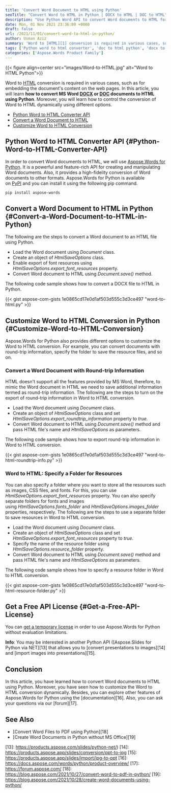 ```yaml
---
title: 'Convert Word Document to HTML using Python'
seoTitle: "Convert Word to HTML in Python | DOCX to HTML | DOC to HTML"
description: "Use Python Word API to convert Word documents to HTML format in Python. Convert DOCX or DOC to HTML using additional options dynamically."
date: Mon, 01 Nov 2021 23:36:00 +0000
draft: false
url: /2021/11/01/convert-word-to-html-in-python/
author: Usman Aziz
summary: 'Word to [HTML][1] conversion is required in various cases, such as for embedding the content on the web pages. In this article, you will learn **how to convert MS Word [DOCX][2] or [DOC][3] documents to HTML using Python**. Moreover, you will learn how to control the conversion of Word to HTML dynamically using different options.'
tags: ['Python word to html converter', 'doc to html python', 'docx to html python', 'word to html python']
categories: ['Aspose.Words Product Family']
---
```




{{< figure align=center src="images/Word-to-HTML.jpg" alt="Word to HTML Python">}}


Word to [HTML][4] conversion is required in various cases, such as for embedding the document's content on the web pages. In this article, you will learn **how to convert MS Word [DOCX][5] or [DOC][6] documents to HTML using Python**. Moreover, you will learn how to control the conversion of Word to HTML dynamically using different options.

*   [Python Word to HTML Converter API][7]
*   [Convert a Word Document to HTML][8]
*   [Customize Word to HTML Conversion][9]

## Python Word to HTML Converter API {#Python-Word-to-HTML-Converter-API}

In order to convert Word documents to HTML, we will use [Aspose.Words for Python][10]. It is a powerful and feature-rich API for creating and manipulating Word documents. Also, it provides a high-fidelity conversion of Word documents to other formats. Aspose.Words for Python is available on [PyPI][11] and you can install it using the following pip command.

```
pip install aspose-words 
```

## Convert a Word Document to HTML in Python {#Convert-a-Word-Document-to-HTML-in-Python}

The following are the steps to convert a Word document to an HTML file using Python.

*   Load the Word document using _Document_ class.
*   Create an object of _HtmlSaveOptions_ class.
*   Enable export of font resources using _HtmlSaveOptions.export\_font\_resources_ property.
*   Convert Word document to HTML using _Document.save()_ method.

The following code sample shows how to convert a DOCX file to HTML in Python.

{{< gist aspose-com-gists 1e0865cd17e0d1af503d555c3d3ce497 "word-to-html.py" >}}

## Customize Word to HTML Conversion in Python {#Customize-Word-to-HTML-Conversion}

Aspose.Words for Python also provides different options to customize the Word to HTML conversion. For example, you can convert documents with round-trip information, specify the folder to save the resource files, and so on.

### Convert a Word Document with Round-trip Information

HTML doesn't support all the features provided by MS Word, therefore, to mimic the Word document in HTML we need to save additional information termed as round-trip information. The following are the steps to turn on the export of round-trip information in Word to HTML conversion.

*   Load the Word document using _Document_ class.
*   Create an object of _HtmlSaveOptions_ class and set _HtmlSaveOptions.export\_roundtrip\_information_ property to _true_.
*   Convert Word document to HTML using _Document.save()_ method and pass HTML file's name and _HtmlSaveOptions_ as parameters.

The following code sample shows how to export round-trip information in Word to HTML conversion.

{{< gist aspose-com-gists 1e0865cd17e0d1af503d555c3d3ce497 "word-to-html-roundtrip-info.py" >}}

### Word to HTML: Specify a Folder for Resources

You can also specify a folder where you want to store all the resources such as images, CSS files, and fonts. For this, you can use _HtmlSaveOptions.export\_font\_resources_ property. You can also specify separate folders for fonts and images using _HtmlSaveOptions.fonts\_folder_ and _HtmlSaveOptions.images\_folder_ properties, respectively. The following are the steps to use a separate folder to save resources in Word to HTML conversion.

*   Load the Word document using _Document_ class.
*   Create an object of _HtmlSaveOptions_ class and set _HtmlSaveOptions.export\_font\_resources_ property to _true_.
*   Specify the name of the resource folder using _HtmlSaveOptions.resource\_folder_ property.
*   Convert Word document to HTML using _Document.save()_ method and pass HTML file's name and _HtmlSaveOptions_ as parameters.

The following code sample shows how to specify a resource folder in Word to HTML conversion.

{{< gist aspose-com-gists 1e0865cd17e0d1af503d555c3d3ce497 "word-to-html-resource-folder.py" >}}

## Get a Free API License {#Get-a-Free-API-License}

You can [get a temporary license][12] in order to use Aspose.Words for Python without evaluation limitations.

**Info**: You may be interested in another Python API ([Aspose.Slides for Python via NET][13] that allows you to [convert presentations to images][14] and [import images into presentations][15].

## Conclusion

In this article, you have learned how to convert Word documents to HTML using Python. Moreover, you have seen how to customize the Word to HTML conversion dynamically. Besides, you can explore other features of Aspose.Words for Python using the [documentation][16]. Also, you can ask your questions via our [forum][17].

## See Also

*   [Convert Word Files to PDF using Python][18]
*   [Create Word Documents in Python without MS Office][19]




[1]: https://docs.fileformat.com/web/html/
[2]: https://docs.fileformat.com/word-processing/docx/
[3]: https://docs.fileformat.com/word-processing/doc/
[4]: https://docs.fileformat.com/web/html/
[5]: https://docs.fileformat.com/word-processing/docx/
[6]: https://docs.fileformat.com/word-processing/doc/
[7]: #Python-Word-to-HTML-Converter-API
[8]: #Convert-a-Word-Document-to-HTML-in-Python
[9]: #Customize-Word-to-HTML-Conversion
[10]: https://products.aspose.com/words/python/
[11]: https://pypi.org/project/aspose-words/
[12]: https://purchase.aspose.com/temporary-license
[13]: https://products.aspose.com/slides/python-net/)
[14]: https://products.aspose.app/slides/conversion/ppt-to-jpg
[15]: https://products.aspose.app/slides/import/jpg-to-ppt
[16]: https://docs.aspose.com/words/python/product-overview/
[17]: https://forum.aspose.com/
[18]: https://blog.aspose.com/2021/10/27/convert-word-to-pdf-in-python/
[19]: https://blog.aspose.com/2021/10/28/create-word-documents-using-python/




